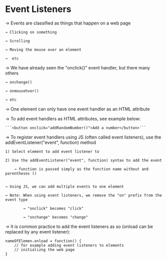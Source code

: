 # Event Listeners

→ Events are classified as things that happen on a web page

    → Clicking on something

    → Scrolling

    → Moving the mouse over an element

    →  etc

→ We have already seen the "onclick()" event handler, but there many others

    → onchange()

    → onmousehver()

    → etc

→ One element can only have one event handler as an HTML attribute

→ To add event handlers as HTML attributes, see example below:

    ```<button onclick="addRandomNumber()">Add a number</button>```

→ To register event handlers using JS (often called event listeners), use the addEventListener("event", function) method

    1) Select element to add event listener to

    2) Use the addEventListener("event", function) syntax to add the event

        → function is passed simply as the function name without and parentheses ()


    → Using JS, we can add multiple events to one element

    → Note: When using event listeners, we remove the "on" prefix from the event type

            → "onclick" becomes "click"

            → "onchange" becomes "change"


→ It is common practice to add the event listeners as so (onload can be replaced by any event listener):

    nameOfElemen.onload = function() {
        // for example adding event listeners to elements
        // initializng the web page
    }


    
